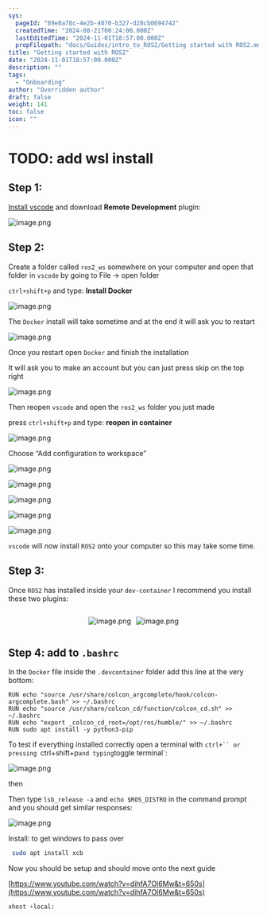 ```yaml
---
sys:
  pageId: "89e0a78c-4e2b-4070-b327-d28cb0694742"
  createdTime: "2024-08-21T00:24:00.000Z"
  lastEditedTime: "2024-11-01T18:57:00.000Z"
  propFilepath: "docs/Guides/intro_to_ROS2/Getting started with ROS2.md"
title: "Getting started with ROS2"
date: "2024-11-01T18:57:00.000Z"
description: ""
tags:
  - "Onboarding"
author: "Overridden author"
draft: false
weight: 141
toc: false
icon: ""
---
```


# TODO: add wsl install

## Step 1:

[Install vscode](https://code.visualstudio.com/download) and download **Remote Development** plugin:

![image.png](https://prod-files-secure.s3.us-west-2.amazonaws.com/d518164a-d88e-44d1-a4ee-3adb3bd8bce0/efb52993-1881-4a40-b95e-6f020334f022/image.png?X-Amz-Algorithm=AWS4-HMAC-SHA256&X-Amz-Content-Sha256=UNSIGNED-PAYLOAD&X-Amz-Credential=ASIAZI2LB4666XXBVGG6%2F20250226%2Fus-west-2%2Fs3%2Faws4_request&X-Amz-Date=20250226T220744Z&X-Amz-Expires=3600&X-Amz-Security-Token=IQoJb3JpZ2luX2VjEC4aCXVzLXdlc3QtMiJHMEUCIDRz9uXe6JJTBM3FG%2Fl1gUgNyjxK6jOmOvvRfC00G%2B5OAiEA%2FVuwk8HjkS3qOHjEPRtOkAi2kCkA76KDXK1uofmI7HUq%2FwMIZxAAGgw2Mzc0MjMxODM4MDUiDN1aUA9YG%2FVu8pKJ1ircA0fUqYk4NRW080h74QGPcpKf6GO%2FKGL0caJXhLwB5Qb9gcjqWRy%2FDHncpuYicDeCajzy%2BB7%2Ffv9P8ioxVdomR7QQ8W%2BjQFyH85RgbMJGdFphFqya1fTBVpOXa1Oh%2F%2FcXFYI3A5qbHnaesn2vz6AgYfWWrTtQh0aKNvXWLtRcBrA8nz1ktA2vU%2FN%2F8mKTmYRdUus1gjw5BixEot5B2woBLcu8p8OrOoLp62qSH%2FWKfvjobnB9qL7exC9nkgJRIA91jfebbeLDLGWGMNXvsL6YaTIhk4wtPKMiJUKf221IbtAchJfqX3gZ2UVsdncfNJvLpGLtkB51rSNY3FyqvO%2Fg5HFnvzmTzop3%2B6WnQbngT5pfZp7iEd1z1TA%2F1huk1nkda3FhNdHqNG3rBqKP6x%2B7Sn3Kv3oaJvj%2BGNChUCNxefqkN6Pv0JI6FClBvQpkMbZ5t6I%2BswoNCjf2BIPTK2xECROnjofzZk57rh5g%2FfRgFp1iNadl7d%2B%2BxgBcAox1CF%2FKm4tLi%2BhtjSkFluHxgJ4ZNMGXb%2BezT2rZOOdT3qKMcZb7cqv9Aw6sN71EiCVw61gBc8pjanNs7QaUf8XeHWAf6iQfvz%2BSa8O6tcY5c25269UWPyedvBr%2F0B0ZD7xEMMGf%2Fr0GOqUB%2BeAsBzItbeHzaESRLBsWhy56kQLX4Ae0ceTmSCSCIZsMIxhnqHpIsqUfB6vqeEpP%2FyqbO5NE7G%2BBqjhaz7i0Hzf6d%2FbcLfb%2BDzlkpKU54AhMu7wXw67Y1TAgJbTQ95Hnl%2F5x2tsWrthKEmc7Xo09bXICOP7YzB2zVqbn8V1DcH25%2F8bdA0MJ7MDP57DRa4u%2BtnDdnuZGQYGJBBPd6l%2BnVxasVPzp&X-Amz-Signature=882e42894859173445d06217f0f5e3523de52dccde120a46a82e0d6cf784a1c1&X-Amz-SignedHeaders=host&x-id=GetObject)

## Step 2:

Create a folder called `ros2_ws` somewhere on your computer and open that folder in `vscode` by going to File → open folder 

`ctrl+shift+p` and type: **Install Docker**

![image.png](https://prod-files-secure.s3.us-west-2.amazonaws.com/d518164a-d88e-44d1-a4ee-3adb3bd8bce0/2269dc0e-1cd5-47ff-bceb-c04ad9b2eab0/image.png?X-Amz-Algorithm=AWS4-HMAC-SHA256&X-Amz-Content-Sha256=UNSIGNED-PAYLOAD&X-Amz-Credential=ASIAZI2LB4666XXBVGG6%2F20250226%2Fus-west-2%2Fs3%2Faws4_request&X-Amz-Date=20250226T220743Z&X-Amz-Expires=3600&X-Amz-Security-Token=IQoJb3JpZ2luX2VjEC4aCXVzLXdlc3QtMiJHMEUCIDRz9uXe6JJTBM3FG%2Fl1gUgNyjxK6jOmOvvRfC00G%2B5OAiEA%2FVuwk8HjkS3qOHjEPRtOkAi2kCkA76KDXK1uofmI7HUq%2FwMIZxAAGgw2Mzc0MjMxODM4MDUiDN1aUA9YG%2FVu8pKJ1ircA0fUqYk4NRW080h74QGPcpKf6GO%2FKGL0caJXhLwB5Qb9gcjqWRy%2FDHncpuYicDeCajzy%2BB7%2Ffv9P8ioxVdomR7QQ8W%2BjQFyH85RgbMJGdFphFqya1fTBVpOXa1Oh%2F%2FcXFYI3A5qbHnaesn2vz6AgYfWWrTtQh0aKNvXWLtRcBrA8nz1ktA2vU%2FN%2F8mKTmYRdUus1gjw5BixEot5B2woBLcu8p8OrOoLp62qSH%2FWKfvjobnB9qL7exC9nkgJRIA91jfebbeLDLGWGMNXvsL6YaTIhk4wtPKMiJUKf221IbtAchJfqX3gZ2UVsdncfNJvLpGLtkB51rSNY3FyqvO%2Fg5HFnvzmTzop3%2B6WnQbngT5pfZp7iEd1z1TA%2F1huk1nkda3FhNdHqNG3rBqKP6x%2B7Sn3Kv3oaJvj%2BGNChUCNxefqkN6Pv0JI6FClBvQpkMbZ5t6I%2BswoNCjf2BIPTK2xECROnjofzZk57rh5g%2FfRgFp1iNadl7d%2B%2BxgBcAox1CF%2FKm4tLi%2BhtjSkFluHxgJ4ZNMGXb%2BezT2rZOOdT3qKMcZb7cqv9Aw6sN71EiCVw61gBc8pjanNs7QaUf8XeHWAf6iQfvz%2BSa8O6tcY5c25269UWPyedvBr%2F0B0ZD7xEMMGf%2Fr0GOqUB%2BeAsBzItbeHzaESRLBsWhy56kQLX4Ae0ceTmSCSCIZsMIxhnqHpIsqUfB6vqeEpP%2FyqbO5NE7G%2BBqjhaz7i0Hzf6d%2FbcLfb%2BDzlkpKU54AhMu7wXw67Y1TAgJbTQ95Hnl%2F5x2tsWrthKEmc7Xo09bXICOP7YzB2zVqbn8V1DcH25%2F8bdA0MJ7MDP57DRa4u%2BtnDdnuZGQYGJBBPd6l%2BnVxasVPzp&X-Amz-Signature=d17c4279668822659436f5e4b678c9246253778fbe86c40b43d829038df2d131&X-Amz-SignedHeaders=host&x-id=GetObject)

The `Docker` install will take sometime and at the end it will ask you to restart

![image.png](https://prod-files-secure.s3.us-west-2.amazonaws.com/d518164a-d88e-44d1-a4ee-3adb3bd8bce0/ed233f78-be33-4b1f-b89c-9c346c0e961e/image.png?X-Amz-Algorithm=AWS4-HMAC-SHA256&X-Amz-Content-Sha256=UNSIGNED-PAYLOAD&X-Amz-Credential=ASIAZI2LB4666XXBVGG6%2F20250226%2Fus-west-2%2Fs3%2Faws4_request&X-Amz-Date=20250226T220744Z&X-Amz-Expires=3600&X-Amz-Security-Token=IQoJb3JpZ2luX2VjEC4aCXVzLXdlc3QtMiJHMEUCIDRz9uXe6JJTBM3FG%2Fl1gUgNyjxK6jOmOvvRfC00G%2B5OAiEA%2FVuwk8HjkS3qOHjEPRtOkAi2kCkA76KDXK1uofmI7HUq%2FwMIZxAAGgw2Mzc0MjMxODM4MDUiDN1aUA9YG%2FVu8pKJ1ircA0fUqYk4NRW080h74QGPcpKf6GO%2FKGL0caJXhLwB5Qb9gcjqWRy%2FDHncpuYicDeCajzy%2BB7%2Ffv9P8ioxVdomR7QQ8W%2BjQFyH85RgbMJGdFphFqya1fTBVpOXa1Oh%2F%2FcXFYI3A5qbHnaesn2vz6AgYfWWrTtQh0aKNvXWLtRcBrA8nz1ktA2vU%2FN%2F8mKTmYRdUus1gjw5BixEot5B2woBLcu8p8OrOoLp62qSH%2FWKfvjobnB9qL7exC9nkgJRIA91jfebbeLDLGWGMNXvsL6YaTIhk4wtPKMiJUKf221IbtAchJfqX3gZ2UVsdncfNJvLpGLtkB51rSNY3FyqvO%2Fg5HFnvzmTzop3%2B6WnQbngT5pfZp7iEd1z1TA%2F1huk1nkda3FhNdHqNG3rBqKP6x%2B7Sn3Kv3oaJvj%2BGNChUCNxefqkN6Pv0JI6FClBvQpkMbZ5t6I%2BswoNCjf2BIPTK2xECROnjofzZk57rh5g%2FfRgFp1iNadl7d%2B%2BxgBcAox1CF%2FKm4tLi%2BhtjSkFluHxgJ4ZNMGXb%2BezT2rZOOdT3qKMcZb7cqv9Aw6sN71EiCVw61gBc8pjanNs7QaUf8XeHWAf6iQfvz%2BSa8O6tcY5c25269UWPyedvBr%2F0B0ZD7xEMMGf%2Fr0GOqUB%2BeAsBzItbeHzaESRLBsWhy56kQLX4Ae0ceTmSCSCIZsMIxhnqHpIsqUfB6vqeEpP%2FyqbO5NE7G%2BBqjhaz7i0Hzf6d%2FbcLfb%2BDzlkpKU54AhMu7wXw67Y1TAgJbTQ95Hnl%2F5x2tsWrthKEmc7Xo09bXICOP7YzB2zVqbn8V1DcH25%2F8bdA0MJ7MDP57DRa4u%2BtnDdnuZGQYGJBBPd6l%2BnVxasVPzp&X-Amz-Signature=6a680ca26ba0ed67d249e4caf8b6be0edc01e07f9258e657acd09a2dd176a82f&X-Amz-SignedHeaders=host&x-id=GetObject)

Once you restart open `Docker` and finish the installation

It will ask you to make an account but you can just press skip on the top right

![image.png](https://prod-files-secure.s3.us-west-2.amazonaws.com/d518164a-d88e-44d1-a4ee-3adb3bd8bce0/21010ad9-1659-4fd9-9f59-9932a09b2a3d/image.png?X-Amz-Algorithm=AWS4-HMAC-SHA256&X-Amz-Content-Sha256=UNSIGNED-PAYLOAD&X-Amz-Credential=ASIAZI2LB4666XXBVGG6%2F20250226%2Fus-west-2%2Fs3%2Faws4_request&X-Amz-Date=20250226T220744Z&X-Amz-Expires=3600&X-Amz-Security-Token=IQoJb3JpZ2luX2VjEC4aCXVzLXdlc3QtMiJHMEUCIDRz9uXe6JJTBM3FG%2Fl1gUgNyjxK6jOmOvvRfC00G%2B5OAiEA%2FVuwk8HjkS3qOHjEPRtOkAi2kCkA76KDXK1uofmI7HUq%2FwMIZxAAGgw2Mzc0MjMxODM4MDUiDN1aUA9YG%2FVu8pKJ1ircA0fUqYk4NRW080h74QGPcpKf6GO%2FKGL0caJXhLwB5Qb9gcjqWRy%2FDHncpuYicDeCajzy%2BB7%2Ffv9P8ioxVdomR7QQ8W%2BjQFyH85RgbMJGdFphFqya1fTBVpOXa1Oh%2F%2FcXFYI3A5qbHnaesn2vz6AgYfWWrTtQh0aKNvXWLtRcBrA8nz1ktA2vU%2FN%2F8mKTmYRdUus1gjw5BixEot5B2woBLcu8p8OrOoLp62qSH%2FWKfvjobnB9qL7exC9nkgJRIA91jfebbeLDLGWGMNXvsL6YaTIhk4wtPKMiJUKf221IbtAchJfqX3gZ2UVsdncfNJvLpGLtkB51rSNY3FyqvO%2Fg5HFnvzmTzop3%2B6WnQbngT5pfZp7iEd1z1TA%2F1huk1nkda3FhNdHqNG3rBqKP6x%2B7Sn3Kv3oaJvj%2BGNChUCNxefqkN6Pv0JI6FClBvQpkMbZ5t6I%2BswoNCjf2BIPTK2xECROnjofzZk57rh5g%2FfRgFp1iNadl7d%2B%2BxgBcAox1CF%2FKm4tLi%2BhtjSkFluHxgJ4ZNMGXb%2BezT2rZOOdT3qKMcZb7cqv9Aw6sN71EiCVw61gBc8pjanNs7QaUf8XeHWAf6iQfvz%2BSa8O6tcY5c25269UWPyedvBr%2F0B0ZD7xEMMGf%2Fr0GOqUB%2BeAsBzItbeHzaESRLBsWhy56kQLX4Ae0ceTmSCSCIZsMIxhnqHpIsqUfB6vqeEpP%2FyqbO5NE7G%2BBqjhaz7i0Hzf6d%2FbcLfb%2BDzlkpKU54AhMu7wXw67Y1TAgJbTQ95Hnl%2F5x2tsWrthKEmc7Xo09bXICOP7YzB2zVqbn8V1DcH25%2F8bdA0MJ7MDP57DRa4u%2BtnDdnuZGQYGJBBPd6l%2BnVxasVPzp&X-Amz-Signature=5a405bbcdf561dee6f1b690853e4981ae58f30c1c46b1035b602802bcad7d629&X-Amz-SignedHeaders=host&x-id=GetObject)

Then reopen `vscode` and open the `ros2_ws` folder you just made

press `ctrl+shift+p` and type: **reopen in container**

![image.png](https://prod-files-secure.s3.us-west-2.amazonaws.com/d518164a-d88e-44d1-a4ee-3adb3bd8bce0/4e93b8c2-41ad-488c-8095-c74205196118/image.png?X-Amz-Algorithm=AWS4-HMAC-SHA256&X-Amz-Content-Sha256=UNSIGNED-PAYLOAD&X-Amz-Credential=ASIAZI2LB4666XXBVGG6%2F20250226%2Fus-west-2%2Fs3%2Faws4_request&X-Amz-Date=20250226T220744Z&X-Amz-Expires=3600&X-Amz-Security-Token=IQoJb3JpZ2luX2VjEC4aCXVzLXdlc3QtMiJHMEUCIDRz9uXe6JJTBM3FG%2Fl1gUgNyjxK6jOmOvvRfC00G%2B5OAiEA%2FVuwk8HjkS3qOHjEPRtOkAi2kCkA76KDXK1uofmI7HUq%2FwMIZxAAGgw2Mzc0MjMxODM4MDUiDN1aUA9YG%2FVu8pKJ1ircA0fUqYk4NRW080h74QGPcpKf6GO%2FKGL0caJXhLwB5Qb9gcjqWRy%2FDHncpuYicDeCajzy%2BB7%2Ffv9P8ioxVdomR7QQ8W%2BjQFyH85RgbMJGdFphFqya1fTBVpOXa1Oh%2F%2FcXFYI3A5qbHnaesn2vz6AgYfWWrTtQh0aKNvXWLtRcBrA8nz1ktA2vU%2FN%2F8mKTmYRdUus1gjw5BixEot5B2woBLcu8p8OrOoLp62qSH%2FWKfvjobnB9qL7exC9nkgJRIA91jfebbeLDLGWGMNXvsL6YaTIhk4wtPKMiJUKf221IbtAchJfqX3gZ2UVsdncfNJvLpGLtkB51rSNY3FyqvO%2Fg5HFnvzmTzop3%2B6WnQbngT5pfZp7iEd1z1TA%2F1huk1nkda3FhNdHqNG3rBqKP6x%2B7Sn3Kv3oaJvj%2BGNChUCNxefqkN6Pv0JI6FClBvQpkMbZ5t6I%2BswoNCjf2BIPTK2xECROnjofzZk57rh5g%2FfRgFp1iNadl7d%2B%2BxgBcAox1CF%2FKm4tLi%2BhtjSkFluHxgJ4ZNMGXb%2BezT2rZOOdT3qKMcZb7cqv9Aw6sN71EiCVw61gBc8pjanNs7QaUf8XeHWAf6iQfvz%2BSa8O6tcY5c25269UWPyedvBr%2F0B0ZD7xEMMGf%2Fr0GOqUB%2BeAsBzItbeHzaESRLBsWhy56kQLX4Ae0ceTmSCSCIZsMIxhnqHpIsqUfB6vqeEpP%2FyqbO5NE7G%2BBqjhaz7i0Hzf6d%2FbcLfb%2BDzlkpKU54AhMu7wXw67Y1TAgJbTQ95Hnl%2F5x2tsWrthKEmc7Xo09bXICOP7YzB2zVqbn8V1DcH25%2F8bdA0MJ7MDP57DRa4u%2BtnDdnuZGQYGJBBPd6l%2BnVxasVPzp&X-Amz-Signature=e63239ccd646d16eb7f16763ef830de161bd5cf440b1517d283704175690925a&X-Amz-SignedHeaders=host&x-id=GetObject)

Choose “Add configuration to workspace”

![image.png](https://prod-files-secure.s3.us-west-2.amazonaws.com/d518164a-d88e-44d1-a4ee-3adb3bd8bce0/9560b282-5060-4989-ba37-97e7b2c22476/image.png?X-Amz-Algorithm=AWS4-HMAC-SHA256&X-Amz-Content-Sha256=UNSIGNED-PAYLOAD&X-Amz-Credential=ASIAZI2LB4666XXBVGG6%2F20250226%2Fus-west-2%2Fs3%2Faws4_request&X-Amz-Date=20250226T220744Z&X-Amz-Expires=3600&X-Amz-Security-Token=IQoJb3JpZ2luX2VjEC4aCXVzLXdlc3QtMiJHMEUCIDRz9uXe6JJTBM3FG%2Fl1gUgNyjxK6jOmOvvRfC00G%2B5OAiEA%2FVuwk8HjkS3qOHjEPRtOkAi2kCkA76KDXK1uofmI7HUq%2FwMIZxAAGgw2Mzc0MjMxODM4MDUiDN1aUA9YG%2FVu8pKJ1ircA0fUqYk4NRW080h74QGPcpKf6GO%2FKGL0caJXhLwB5Qb9gcjqWRy%2FDHncpuYicDeCajzy%2BB7%2Ffv9P8ioxVdomR7QQ8W%2BjQFyH85RgbMJGdFphFqya1fTBVpOXa1Oh%2F%2FcXFYI3A5qbHnaesn2vz6AgYfWWrTtQh0aKNvXWLtRcBrA8nz1ktA2vU%2FN%2F8mKTmYRdUus1gjw5BixEot5B2woBLcu8p8OrOoLp62qSH%2FWKfvjobnB9qL7exC9nkgJRIA91jfebbeLDLGWGMNXvsL6YaTIhk4wtPKMiJUKf221IbtAchJfqX3gZ2UVsdncfNJvLpGLtkB51rSNY3FyqvO%2Fg5HFnvzmTzop3%2B6WnQbngT5pfZp7iEd1z1TA%2F1huk1nkda3FhNdHqNG3rBqKP6x%2B7Sn3Kv3oaJvj%2BGNChUCNxefqkN6Pv0JI6FClBvQpkMbZ5t6I%2BswoNCjf2BIPTK2xECROnjofzZk57rh5g%2FfRgFp1iNadl7d%2B%2BxgBcAox1CF%2FKm4tLi%2BhtjSkFluHxgJ4ZNMGXb%2BezT2rZOOdT3qKMcZb7cqv9Aw6sN71EiCVw61gBc8pjanNs7QaUf8XeHWAf6iQfvz%2BSa8O6tcY5c25269UWPyedvBr%2F0B0ZD7xEMMGf%2Fr0GOqUB%2BeAsBzItbeHzaESRLBsWhy56kQLX4Ae0ceTmSCSCIZsMIxhnqHpIsqUfB6vqeEpP%2FyqbO5NE7G%2BBqjhaz7i0Hzf6d%2FbcLfb%2BDzlkpKU54AhMu7wXw67Y1TAgJbTQ95Hnl%2F5x2tsWrthKEmc7Xo09bXICOP7YzB2zVqbn8V1DcH25%2F8bdA0MJ7MDP57DRa4u%2BtnDdnuZGQYGJBBPd6l%2BnVxasVPzp&X-Amz-Signature=f44a7ceee8c330c86eb599e243e5fd1f23d49ec5aa143fe7e36f961989c3b51e&X-Amz-SignedHeaders=host&x-id=GetObject)

![image.png](https://prod-files-secure.s3.us-west-2.amazonaws.com/d518164a-d88e-44d1-a4ee-3adb3bd8bce0/2ee63f81-886b-48e8-a553-dc6e5eac99e4/image.png?X-Amz-Algorithm=AWS4-HMAC-SHA256&X-Amz-Content-Sha256=UNSIGNED-PAYLOAD&X-Amz-Credential=ASIAZI2LB4666XXBVGG6%2F20250226%2Fus-west-2%2Fs3%2Faws4_request&X-Amz-Date=20250226T220744Z&X-Amz-Expires=3600&X-Amz-Security-Token=IQoJb3JpZ2luX2VjEC4aCXVzLXdlc3QtMiJHMEUCIDRz9uXe6JJTBM3FG%2Fl1gUgNyjxK6jOmOvvRfC00G%2B5OAiEA%2FVuwk8HjkS3qOHjEPRtOkAi2kCkA76KDXK1uofmI7HUq%2FwMIZxAAGgw2Mzc0MjMxODM4MDUiDN1aUA9YG%2FVu8pKJ1ircA0fUqYk4NRW080h74QGPcpKf6GO%2FKGL0caJXhLwB5Qb9gcjqWRy%2FDHncpuYicDeCajzy%2BB7%2Ffv9P8ioxVdomR7QQ8W%2BjQFyH85RgbMJGdFphFqya1fTBVpOXa1Oh%2F%2FcXFYI3A5qbHnaesn2vz6AgYfWWrTtQh0aKNvXWLtRcBrA8nz1ktA2vU%2FN%2F8mKTmYRdUus1gjw5BixEot5B2woBLcu8p8OrOoLp62qSH%2FWKfvjobnB9qL7exC9nkgJRIA91jfebbeLDLGWGMNXvsL6YaTIhk4wtPKMiJUKf221IbtAchJfqX3gZ2UVsdncfNJvLpGLtkB51rSNY3FyqvO%2Fg5HFnvzmTzop3%2B6WnQbngT5pfZp7iEd1z1TA%2F1huk1nkda3FhNdHqNG3rBqKP6x%2B7Sn3Kv3oaJvj%2BGNChUCNxefqkN6Pv0JI6FClBvQpkMbZ5t6I%2BswoNCjf2BIPTK2xECROnjofzZk57rh5g%2FfRgFp1iNadl7d%2B%2BxgBcAox1CF%2FKm4tLi%2BhtjSkFluHxgJ4ZNMGXb%2BezT2rZOOdT3qKMcZb7cqv9Aw6sN71EiCVw61gBc8pjanNs7QaUf8XeHWAf6iQfvz%2BSa8O6tcY5c25269UWPyedvBr%2F0B0ZD7xEMMGf%2Fr0GOqUB%2BeAsBzItbeHzaESRLBsWhy56kQLX4Ae0ceTmSCSCIZsMIxhnqHpIsqUfB6vqeEpP%2FyqbO5NE7G%2BBqjhaz7i0Hzf6d%2FbcLfb%2BDzlkpKU54AhMu7wXw67Y1TAgJbTQ95Hnl%2F5x2tsWrthKEmc7Xo09bXICOP7YzB2zVqbn8V1DcH25%2F8bdA0MJ7MDP57DRa4u%2BtnDdnuZGQYGJBBPd6l%2BnVxasVPzp&X-Amz-Signature=f762ebc0050d619c91e029ec1dc7a7a5301f23b1b10d3fd9ed3af7b2b02ba547&X-Amz-SignedHeaders=host&x-id=GetObject)

![image.png](https://prod-files-secure.s3.us-west-2.amazonaws.com/d518164a-d88e-44d1-a4ee-3adb3bd8bce0/ae1580b2-b048-407e-aed9-b584224a7a04/image.png?X-Amz-Algorithm=AWS4-HMAC-SHA256&X-Amz-Content-Sha256=UNSIGNED-PAYLOAD&X-Amz-Credential=ASIAZI2LB4666XXBVGG6%2F20250226%2Fus-west-2%2Fs3%2Faws4_request&X-Amz-Date=20250226T220743Z&X-Amz-Expires=3600&X-Amz-Security-Token=IQoJb3JpZ2luX2VjEC4aCXVzLXdlc3QtMiJHMEUCIDRz9uXe6JJTBM3FG%2Fl1gUgNyjxK6jOmOvvRfC00G%2B5OAiEA%2FVuwk8HjkS3qOHjEPRtOkAi2kCkA76KDXK1uofmI7HUq%2FwMIZxAAGgw2Mzc0MjMxODM4MDUiDN1aUA9YG%2FVu8pKJ1ircA0fUqYk4NRW080h74QGPcpKf6GO%2FKGL0caJXhLwB5Qb9gcjqWRy%2FDHncpuYicDeCajzy%2BB7%2Ffv9P8ioxVdomR7QQ8W%2BjQFyH85RgbMJGdFphFqya1fTBVpOXa1Oh%2F%2FcXFYI3A5qbHnaesn2vz6AgYfWWrTtQh0aKNvXWLtRcBrA8nz1ktA2vU%2FN%2F8mKTmYRdUus1gjw5BixEot5B2woBLcu8p8OrOoLp62qSH%2FWKfvjobnB9qL7exC9nkgJRIA91jfebbeLDLGWGMNXvsL6YaTIhk4wtPKMiJUKf221IbtAchJfqX3gZ2UVsdncfNJvLpGLtkB51rSNY3FyqvO%2Fg5HFnvzmTzop3%2B6WnQbngT5pfZp7iEd1z1TA%2F1huk1nkda3FhNdHqNG3rBqKP6x%2B7Sn3Kv3oaJvj%2BGNChUCNxefqkN6Pv0JI6FClBvQpkMbZ5t6I%2BswoNCjf2BIPTK2xECROnjofzZk57rh5g%2FfRgFp1iNadl7d%2B%2BxgBcAox1CF%2FKm4tLi%2BhtjSkFluHxgJ4ZNMGXb%2BezT2rZOOdT3qKMcZb7cqv9Aw6sN71EiCVw61gBc8pjanNs7QaUf8XeHWAf6iQfvz%2BSa8O6tcY5c25269UWPyedvBr%2F0B0ZD7xEMMGf%2Fr0GOqUB%2BeAsBzItbeHzaESRLBsWhy56kQLX4Ae0ceTmSCSCIZsMIxhnqHpIsqUfB6vqeEpP%2FyqbO5NE7G%2BBqjhaz7i0Hzf6d%2FbcLfb%2BDzlkpKU54AhMu7wXw67Y1TAgJbTQ95Hnl%2F5x2tsWrthKEmc7Xo09bXICOP7YzB2zVqbn8V1DcH25%2F8bdA0MJ7MDP57DRa4u%2BtnDdnuZGQYGJBBPd6l%2BnVxasVPzp&X-Amz-Signature=b91ed850f37d624c20af507e1484f082a40c695f5528f02390f18d1a7d5890fc&X-Amz-SignedHeaders=host&x-id=GetObject)

![image.png](https://prod-files-secure.s3.us-west-2.amazonaws.com/d518164a-d88e-44d1-a4ee-3adb3bd8bce0/53255b28-f75e-430f-b9e3-c0ac8577e42b/image.png?X-Amz-Algorithm=AWS4-HMAC-SHA256&X-Amz-Content-Sha256=UNSIGNED-PAYLOAD&X-Amz-Credential=ASIAZI2LB4666XXBVGG6%2F20250226%2Fus-west-2%2Fs3%2Faws4_request&X-Amz-Date=20250226T220743Z&X-Amz-Expires=3600&X-Amz-Security-Token=IQoJb3JpZ2luX2VjEC4aCXVzLXdlc3QtMiJHMEUCIDRz9uXe6JJTBM3FG%2Fl1gUgNyjxK6jOmOvvRfC00G%2B5OAiEA%2FVuwk8HjkS3qOHjEPRtOkAi2kCkA76KDXK1uofmI7HUq%2FwMIZxAAGgw2Mzc0MjMxODM4MDUiDN1aUA9YG%2FVu8pKJ1ircA0fUqYk4NRW080h74QGPcpKf6GO%2FKGL0caJXhLwB5Qb9gcjqWRy%2FDHncpuYicDeCajzy%2BB7%2Ffv9P8ioxVdomR7QQ8W%2BjQFyH85RgbMJGdFphFqya1fTBVpOXa1Oh%2F%2FcXFYI3A5qbHnaesn2vz6AgYfWWrTtQh0aKNvXWLtRcBrA8nz1ktA2vU%2FN%2F8mKTmYRdUus1gjw5BixEot5B2woBLcu8p8OrOoLp62qSH%2FWKfvjobnB9qL7exC9nkgJRIA91jfebbeLDLGWGMNXvsL6YaTIhk4wtPKMiJUKf221IbtAchJfqX3gZ2UVsdncfNJvLpGLtkB51rSNY3FyqvO%2Fg5HFnvzmTzop3%2B6WnQbngT5pfZp7iEd1z1TA%2F1huk1nkda3FhNdHqNG3rBqKP6x%2B7Sn3Kv3oaJvj%2BGNChUCNxefqkN6Pv0JI6FClBvQpkMbZ5t6I%2BswoNCjf2BIPTK2xECROnjofzZk57rh5g%2FfRgFp1iNadl7d%2B%2BxgBcAox1CF%2FKm4tLi%2BhtjSkFluHxgJ4ZNMGXb%2BezT2rZOOdT3qKMcZb7cqv9Aw6sN71EiCVw61gBc8pjanNs7QaUf8XeHWAf6iQfvz%2BSa8O6tcY5c25269UWPyedvBr%2F0B0ZD7xEMMGf%2Fr0GOqUB%2BeAsBzItbeHzaESRLBsWhy56kQLX4Ae0ceTmSCSCIZsMIxhnqHpIsqUfB6vqeEpP%2FyqbO5NE7G%2BBqjhaz7i0Hzf6d%2FbcLfb%2BDzlkpKU54AhMu7wXw67Y1TAgJbTQ95Hnl%2F5x2tsWrthKEmc7Xo09bXICOP7YzB2zVqbn8V1DcH25%2F8bdA0MJ7MDP57DRa4u%2BtnDdnuZGQYGJBBPd6l%2BnVxasVPzp&X-Amz-Signature=2957c068b6a763572582d92bdc5649323ff8cbe0994f80d82a9239f11f6c9d71&X-Amz-SignedHeaders=host&x-id=GetObject)

![image.png](https://prod-files-secure.s3.us-west-2.amazonaws.com/d518164a-d88e-44d1-a4ee-3adb3bd8bce0/7c562767-5af9-4ffb-97d1-327bcdf4ee00/image.png?X-Amz-Algorithm=AWS4-HMAC-SHA256&X-Amz-Content-Sha256=UNSIGNED-PAYLOAD&X-Amz-Credential=ASIAZI2LB4666XXBVGG6%2F20250226%2Fus-west-2%2Fs3%2Faws4_request&X-Amz-Date=20250226T220744Z&X-Amz-Expires=3600&X-Amz-Security-Token=IQoJb3JpZ2luX2VjEC4aCXVzLXdlc3QtMiJHMEUCIDRz9uXe6JJTBM3FG%2Fl1gUgNyjxK6jOmOvvRfC00G%2B5OAiEA%2FVuwk8HjkS3qOHjEPRtOkAi2kCkA76KDXK1uofmI7HUq%2FwMIZxAAGgw2Mzc0MjMxODM4MDUiDN1aUA9YG%2FVu8pKJ1ircA0fUqYk4NRW080h74QGPcpKf6GO%2FKGL0caJXhLwB5Qb9gcjqWRy%2FDHncpuYicDeCajzy%2BB7%2Ffv9P8ioxVdomR7QQ8W%2BjQFyH85RgbMJGdFphFqya1fTBVpOXa1Oh%2F%2FcXFYI3A5qbHnaesn2vz6AgYfWWrTtQh0aKNvXWLtRcBrA8nz1ktA2vU%2FN%2F8mKTmYRdUus1gjw5BixEot5B2woBLcu8p8OrOoLp62qSH%2FWKfvjobnB9qL7exC9nkgJRIA91jfebbeLDLGWGMNXvsL6YaTIhk4wtPKMiJUKf221IbtAchJfqX3gZ2UVsdncfNJvLpGLtkB51rSNY3FyqvO%2Fg5HFnvzmTzop3%2B6WnQbngT5pfZp7iEd1z1TA%2F1huk1nkda3FhNdHqNG3rBqKP6x%2B7Sn3Kv3oaJvj%2BGNChUCNxefqkN6Pv0JI6FClBvQpkMbZ5t6I%2BswoNCjf2BIPTK2xECROnjofzZk57rh5g%2FfRgFp1iNadl7d%2B%2BxgBcAox1CF%2FKm4tLi%2BhtjSkFluHxgJ4ZNMGXb%2BezT2rZOOdT3qKMcZb7cqv9Aw6sN71EiCVw61gBc8pjanNs7QaUf8XeHWAf6iQfvz%2BSa8O6tcY5c25269UWPyedvBr%2F0B0ZD7xEMMGf%2Fr0GOqUB%2BeAsBzItbeHzaESRLBsWhy56kQLX4Ae0ceTmSCSCIZsMIxhnqHpIsqUfB6vqeEpP%2FyqbO5NE7G%2BBqjhaz7i0Hzf6d%2FbcLfb%2BDzlkpKU54AhMu7wXw67Y1TAgJbTQ95Hnl%2F5x2tsWrthKEmc7Xo09bXICOP7YzB2zVqbn8V1DcH25%2F8bdA0MJ7MDP57DRa4u%2BtnDdnuZGQYGJBBPd6l%2BnVxasVPzp&X-Amz-Signature=21a4a786866d7a4fab8fe4f51e2826bbb368380ad5555453a9cb180908e3359b&X-Amz-SignedHeaders=host&x-id=GetObject)

`vscode` will now install `ROS2` onto your computer so this may take some time.

## Step 3:

Once `ROS2` has installed inside your `dev-container` I recommend you install these two plugins:

<div style="display: flex;flex-direction: row; column-gap:10px; max-width: 630px;justify-content: center;">
<div>

![image.png](https://prod-files-secure.s3.us-west-2.amazonaws.com/d518164a-d88e-44d1-a4ee-3adb3bd8bce0/3fc3d550-5a54-4ba1-ba6b-faa01cdb7369/image.png?X-Amz-Algorithm=AWS4-HMAC-SHA256&X-Amz-Content-Sha256=UNSIGNED-PAYLOAD&X-Amz-Credential=ASIAZI2LB466QROZBYDN%2F20250226%2Fus-west-2%2Fs3%2Faws4_request&X-Amz-Date=20250226T220745Z&X-Amz-Expires=3600&X-Amz-Security-Token=IQoJb3JpZ2luX2VjEC4aCXVzLXdlc3QtMiJHMEUCIEk0F5c%2FKrx7VJuHchT3QOHDdpHlnIUKqtlnXLQVsgNeAiEAx3TZbfwW0cIoZe3tc2URq98ojrJLgE%2B80YyFGf%2Bqc6oq%2FwMIZxAAGgw2Mzc0MjMxODM4MDUiDPPYgxnR6oVwmR0thCrcA0M4XyFXrHAZBBIjygWGE0whKP2TGp4%2Fdku3tlVJsRNI0AxFZ5ggXpgFfI8zdAKJqO8hdSUwWPMEjCvd5PJoUxC6X5dpgg68KEow2osZ2oknMbOOheJUSspMln4z5fni9bDkmojiLEABHdb4iL51fUmhLlA3tnbzWCUTPk6N9owwqXyIEGYfUVKlztMfwujXh%2BUOiX%2F2sA%2FmmflbaquEyYzhSI1jfoI34SQTZLPFfod5kG22nBfnfV2wCUO149HS1oloi55bGQcNXCxdySOdgUbQi19jkUBxbN6owmB%2BZZq4icTv9kWbAIoKl0sdTumDWtr1hx%2FLfhaok9lXEcDUT0Vtgvi1po%2FT3wLY%2FMqS9WdKuKmKqoDBhEjRKKeCfuIT5%2F9L54Oqj%2BotuT5K9AEagHqTqlr881Wmh49epVb3H2bHEcVxHHx9kTv7wClTlgR9gSPpNqhBf5Z%2BILtKLQIRQ7FFePYRSK6S1Tmotds2ROa16kkbnv5hekSDLG4fEgIE6SWqo0bj3k9JdtgsQsHuKbB42U%2FGg%2F0g50Qxvhrh%2BAMz8St8RXSHrhtbJao%2BE%2BZwGnHL15jrClvkCWU0IxdaYHTsOP47W%2Fm%2Bd16Kmrw%2FW16HysBW51PXOugnMudwMJef%2Fr0GOqUB%2FufEPwWLkjhaO6j3LSlMMOhHX%2Bjc4eh%2F1VslG2ePoByVbVXiFZCxj3%2Figa4ijobA3pBGT70fHDa0JmRpHgIy5KSgG%2B%2FZ1yi8wm8sxG2GPICOIGU6L9%2BSFuR4h4X4o9GdT2kVQ2oqbKbbrutaE7cuP671l87E8OXMvW4uOWdeu62CBh8Per8jyQydYDMlk8BCwApINgz9dgOmZ6hZZPsv37Z2rhdn&X-Amz-Signature=ee1f47b8fcb3a68028a6fba28a2b725afd1f13034cfdcb80253eafa14ebef382&X-Amz-SignedHeaders=host&x-id=GetObject)

</div>
<div>

![image.png](https://prod-files-secure.s3.us-west-2.amazonaws.com/d518164a-d88e-44d1-a4ee-3adb3bd8bce0/d994cc66-13c2-4093-a5a3-f84cf4601a82/image.png?X-Amz-Algorithm=AWS4-HMAC-SHA256&X-Amz-Content-Sha256=UNSIGNED-PAYLOAD&X-Amz-Credential=ASIAZI2LB466YS7OMB6Z%2F20250226%2Fus-west-2%2Fs3%2Faws4_request&X-Amz-Date=20250226T220746Z&X-Amz-Expires=3600&X-Amz-Security-Token=IQoJb3JpZ2luX2VjEC4aCXVzLXdlc3QtMiJHMEUCIQCDwzrsKu67agksylKDVSa7%2BB48n%2BmZCYalpM%2FijkxsxwIgR5dZVyg59GvnsqAJZjIkMo%2FxIpEd8O%2FqeIHrSAYRz98q%2FwMIZxAAGgw2Mzc0MjMxODM4MDUiDOIipv9k8u2vQq4%2FYCrcA9J49kgym%2FCrGLpmMo7RgRJJT1x7aJVE0CGYXTk7qnLGjK%2FWawX%2BEQEiWgfcvIUKj8fRvcohaNiJEnRtErejpNe%2B8ibn%2Ffr9bkJEhXsysbsL919TH0mtm5%2FjBDkvDwPbLvW34OUc1F%2FNvf%2BO6dZ%2BpoLHGV%2FHMIoebQtVC7C%2BZyHYajlmQ16j%2FqDfYXCdWw3CA%2BcgZGzC%2BJgP8%2Bn3llVqTzeyVbcumkMQ50L6imgn1E6kM48lx49gi%2BmcxOoyEs8LCdacusj1z4m6SDKRUaHru5w6xwtLX%2BSK9zVojYnux1XnFgDJSCkW2aZi3BzjbZHgXw12Nedx90A0o8v0AzS0yFs0RTMBM0Ao6VYJMgZcncQ71lof1Ev8IfnXBzI7HEhUoveaz7uuKuqatgC1ZlmPMTuFssmfaUq%2B%2B5NcsWbgfT8WpyQ5qLrQcMGpHf5ctxrr%2FT51foo0PUHPKJE9YAmMG62bgLeBCZ90Xajda%2Fj3GXASkGUWuADG%2FCPcTDjKyxDfvoWbsIyUiLSkarWRYNAaxU3pm4EVmqr4bsBClwUB0J3bieOjwOVvg7vhYvx%2FAYS3dBnx5pWh6KEkwopcoFVJ6fqJ47VpIChObnsrGXVRIebNIo6WtRm3hVfWc2wwMJWf%2Fr0GOqUBKeqnc5Jde%2B1QxOi1J2SgSd%2FmgxIvCJLaTZuJmS8HgtfCEZAzv1WszVENlZ7ObUZ0w4xiOMs3T7HxzsWzPQsoWwuUIALle2ZyzobnA7Q%2Fiuw2jd0EKxM2QK5Ir6mFDWNomiyfMMjX%2FTZ3cxd8l5zeuLV%2BWD4%2FI3Vu%2FHBJbJAxosSq0uL%2FvyqReSHNzz0%2FaE2xtotN%2BkoUdxFiWWvQHUEyfRZ%2F3g3g&X-Amz-Signature=d4b483f585b20ff56b62ffd796aad0b57c8557299507a511c05bf6c6f968fccd&X-Amz-SignedHeaders=host&x-id=GetObject)

</div>
</div>

## Step 4: add to `.bashrc`

In the `Docker` file inside the `.devcontainer` folder add this line at the very bottom: 

```docker
RUN echo "source /usr/share/colcon_argcomplete/hook/colcon-argcomplete.bash" >> ~/.bashrc
RUN echo "source /usr/share/colcon_cd/function/colcon_cd.sh" >> ~/.bashrc
RUN echo "export _colcon_cd_root=/opt/ros/humble/" >> ~/.bashrc
RUN sudo apt install -y python3-pip 
```

To test if everything installed correctly open a terminal with `ctrl+`` or pressing `ctrl+shift+p` and typing `toggle terminal`:

![image.png](https://prod-files-secure.s3.us-west-2.amazonaws.com/d518164a-d88e-44d1-a4ee-3adb3bd8bce0/6a4943d8-b04e-4c02-9a58-775f3384d1a5/image.png?X-Amz-Algorithm=AWS4-HMAC-SHA256&X-Amz-Content-Sha256=UNSIGNED-PAYLOAD&X-Amz-Credential=ASIAZI2LB4666XXBVGG6%2F20250226%2Fus-west-2%2Fs3%2Faws4_request&X-Amz-Date=20250226T220743Z&X-Amz-Expires=3600&X-Amz-Security-Token=IQoJb3JpZ2luX2VjEC4aCXVzLXdlc3QtMiJHMEUCIDRz9uXe6JJTBM3FG%2Fl1gUgNyjxK6jOmOvvRfC00G%2B5OAiEA%2FVuwk8HjkS3qOHjEPRtOkAi2kCkA76KDXK1uofmI7HUq%2FwMIZxAAGgw2Mzc0MjMxODM4MDUiDN1aUA9YG%2FVu8pKJ1ircA0fUqYk4NRW080h74QGPcpKf6GO%2FKGL0caJXhLwB5Qb9gcjqWRy%2FDHncpuYicDeCajzy%2BB7%2Ffv9P8ioxVdomR7QQ8W%2BjQFyH85RgbMJGdFphFqya1fTBVpOXa1Oh%2F%2FcXFYI3A5qbHnaesn2vz6AgYfWWrTtQh0aKNvXWLtRcBrA8nz1ktA2vU%2FN%2F8mKTmYRdUus1gjw5BixEot5B2woBLcu8p8OrOoLp62qSH%2FWKfvjobnB9qL7exC9nkgJRIA91jfebbeLDLGWGMNXvsL6YaTIhk4wtPKMiJUKf221IbtAchJfqX3gZ2UVsdncfNJvLpGLtkB51rSNY3FyqvO%2Fg5HFnvzmTzop3%2B6WnQbngT5pfZp7iEd1z1TA%2F1huk1nkda3FhNdHqNG3rBqKP6x%2B7Sn3Kv3oaJvj%2BGNChUCNxefqkN6Pv0JI6FClBvQpkMbZ5t6I%2BswoNCjf2BIPTK2xECROnjofzZk57rh5g%2FfRgFp1iNadl7d%2B%2BxgBcAox1CF%2FKm4tLi%2BhtjSkFluHxgJ4ZNMGXb%2BezT2rZOOdT3qKMcZb7cqv9Aw6sN71EiCVw61gBc8pjanNs7QaUf8XeHWAf6iQfvz%2BSa8O6tcY5c25269UWPyedvBr%2F0B0ZD7xEMMGf%2Fr0GOqUB%2BeAsBzItbeHzaESRLBsWhy56kQLX4Ae0ceTmSCSCIZsMIxhnqHpIsqUfB6vqeEpP%2FyqbO5NE7G%2BBqjhaz7i0Hzf6d%2FbcLfb%2BDzlkpKU54AhMu7wXw67Y1TAgJbTQ95Hnl%2F5x2tsWrthKEmc7Xo09bXICOP7YzB2zVqbn8V1DcH25%2F8bdA0MJ7MDP57DRa4u%2BtnDdnuZGQYGJBBPd6l%2BnVxasVPzp&X-Amz-Signature=efefa273de7b990a676024628b76fdf1ba9e7fab27a3175b1756ec822f49db13&X-Amz-SignedHeaders=host&x-id=GetObject)

then 

Then type `lsb_release -a` and `echo $ROS_DISTRO` in the command prompt and you should get similar responses:

![image.png](https://prod-files-secure.s3.us-west-2.amazonaws.com/d518164a-d88e-44d1-a4ee-3adb3bd8bce0/3e635dec-a805-4e85-8b9e-d000e5b71a4e/image.png?X-Amz-Algorithm=AWS4-HMAC-SHA256&X-Amz-Content-Sha256=UNSIGNED-PAYLOAD&X-Amz-Credential=ASIAZI2LB4666XXBVGG6%2F20250226%2Fus-west-2%2Fs3%2Faws4_request&X-Amz-Date=20250226T220744Z&X-Amz-Expires=3600&X-Amz-Security-Token=IQoJb3JpZ2luX2VjEC4aCXVzLXdlc3QtMiJHMEUCIDRz9uXe6JJTBM3FG%2Fl1gUgNyjxK6jOmOvvRfC00G%2B5OAiEA%2FVuwk8HjkS3qOHjEPRtOkAi2kCkA76KDXK1uofmI7HUq%2FwMIZxAAGgw2Mzc0MjMxODM4MDUiDN1aUA9YG%2FVu8pKJ1ircA0fUqYk4NRW080h74QGPcpKf6GO%2FKGL0caJXhLwB5Qb9gcjqWRy%2FDHncpuYicDeCajzy%2BB7%2Ffv9P8ioxVdomR7QQ8W%2BjQFyH85RgbMJGdFphFqya1fTBVpOXa1Oh%2F%2FcXFYI3A5qbHnaesn2vz6AgYfWWrTtQh0aKNvXWLtRcBrA8nz1ktA2vU%2FN%2F8mKTmYRdUus1gjw5BixEot5B2woBLcu8p8OrOoLp62qSH%2FWKfvjobnB9qL7exC9nkgJRIA91jfebbeLDLGWGMNXvsL6YaTIhk4wtPKMiJUKf221IbtAchJfqX3gZ2UVsdncfNJvLpGLtkB51rSNY3FyqvO%2Fg5HFnvzmTzop3%2B6WnQbngT5pfZp7iEd1z1TA%2F1huk1nkda3FhNdHqNG3rBqKP6x%2B7Sn3Kv3oaJvj%2BGNChUCNxefqkN6Pv0JI6FClBvQpkMbZ5t6I%2BswoNCjf2BIPTK2xECROnjofzZk57rh5g%2FfRgFp1iNadl7d%2B%2BxgBcAox1CF%2FKm4tLi%2BhtjSkFluHxgJ4ZNMGXb%2BezT2rZOOdT3qKMcZb7cqv9Aw6sN71EiCVw61gBc8pjanNs7QaUf8XeHWAf6iQfvz%2BSa8O6tcY5c25269UWPyedvBr%2F0B0ZD7xEMMGf%2Fr0GOqUB%2BeAsBzItbeHzaESRLBsWhy56kQLX4Ae0ceTmSCSCIZsMIxhnqHpIsqUfB6vqeEpP%2FyqbO5NE7G%2BBqjhaz7i0Hzf6d%2FbcLfb%2BDzlkpKU54AhMu7wXw67Y1TAgJbTQ95Hnl%2F5x2tsWrthKEmc7Xo09bXICOP7YzB2zVqbn8V1DcH25%2F8bdA0MJ7MDP57DRa4u%2BtnDdnuZGQYGJBBPd6l%2BnVxasVPzp&X-Amz-Signature=a3ae18b4015101c5799a2b3f09889097793f52900d420442c6030b0f2e50b88d&X-Amz-SignedHeaders=host&x-id=GetObject)

Install:  to get windows to pass over

```bash
 sudo apt install xcb
```

Now you should be setup and should move onto the next guide 

[https://www.youtube.com/watch?v=dihfA7Ol6Mw&t=650s](https://www.youtube.com/watch?v=dihfA7Ol6Mw&t=650s)

```python
xhost +local:
```
